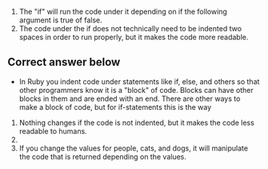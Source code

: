 1. The "if" will run the code under it depending on if the following argument is true of false.
1. The code under the if does not technically need to be indented two spaces in order to run properly, but it makes the code more readable.
  ## Correct answer below
  -  In Ruby you indent code under statements like if, else, and others so that other programmers know it is a "block" of code. Blocks can have other blocks in them and are ended with an end. There are other ways to make a block of code, but for if-statements this is the way
1. Nothing changes if the code is not indented, but it makes the code less readable to humans.
1.
1. If you change the values for people, cats, and dogs, it will manipulate the code that is returned depending on the values.

